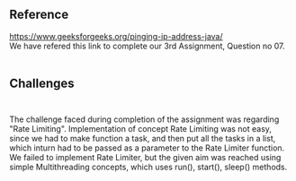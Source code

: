 ## Reference <br>
https://www.geeksforgeeks.org/pinging-ip-address-java/  <br>
We have refered this link to complete our 3rd Assignment, Question no 07.<br><br>

## Challenges<br><br>
The challenge faced during completion of the assignment was regarding "Rate Limiting". Implementation of concept Rate Limiting was not easy, since we had to make function a task, and then put all the tasks in a list, which inturn had to be passed as a parameter to the Rate Limiter function. We failed to implement Rate Limiter, but the given aim was reached using simple Multithreading concepts, which uses run(), start(), sleep() methods.
<br><br>
